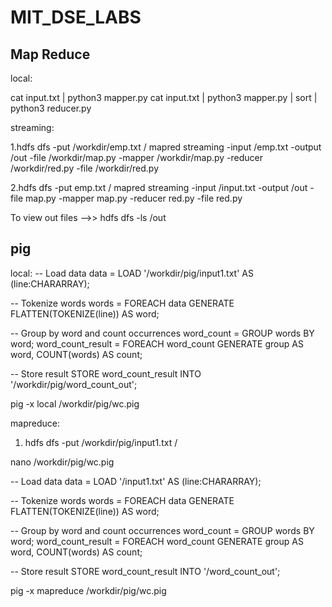 # MIT_DSE_LABS

Map Reduce
------------
local:

cat input.txt | python3 mapper.py
cat input.txt | python3 mapper.py | sort | python3 reducer.py


streaming:

1.hdfs dfs -put /workdir/emp.txt /
mapred streaming -input /emp.txt -output /out -file /workdir/map.py -mapper /workdir/map.py -reducer /workdir/red.py -file /workdir/red.py

2.hdfs dfs -put emp.txt /
mapred streaming -input /input.txt -output /out -file map.py -mapper map.py -reducer red.py -file red.py

To view out files -->> hdfs dfs -ls /out


pig
------------


local:
-- Load data
data = LOAD '/workdir/pig/input1.txt' AS (line:CHARARRAY);

-- Tokenize words
words = FOREACH data GENERATE FLATTEN(TOKENIZE(line)) AS word;

-- Group by word and count occurrences
word_count = GROUP words BY word;
word_count_result = FOREACH word_count GENERATE group AS word, COUNT(words) AS count;

-- Store result
STORE word_count_result INTO '/workdir/pig/word_count_out';

pig -x local /workdir/pig/wc.pig


mapreduce:
1. hdfs dfs -put /workdir/pig/input1.txt /

nano /workdir/pig/wc.pig

-- Load data
data = LOAD '/input1.txt' AS (line:CHARARRAY);

-- Tokenize words
words = FOREACH data GENERATE FLATTEN(TOKENIZE(line)) AS word;

-- Group by word and count occurrences
word_count = GROUP words BY word;
word_count_result = FOREACH word_count GENERATE group AS word, COUNT(words) AS count;

-- Store result
STORE word_count_result INTO '/word_count_out';

pig -x mapreduce /workdir/pig/wc.pig




